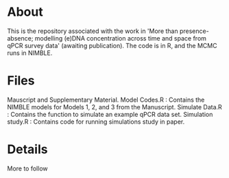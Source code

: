 # About

This is the repository associated with the work in 'More than presence-absence; modelling (e)DNA concentration across time and space from qPCR survey data' (awaiting publication). 
The code is in R, and the MCMC runs in NIMBLE.

# Files

Mauscript and Supplementary Material.
Model Codes.R : Contains the NIMBLE models for Models 1, 2, and 3 from the Manuscript.
Simulate Data.R : Contains the function to simulate an example qPCR data set.
Simulation study.R : Contains code for running simulations study in paper.

# Details

More to follow
